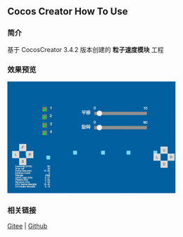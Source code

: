## Cocos Creator How To Use

### 简介

基于 CocosCreator 3.4.2 版本创建的 **粒子速度模块** 工程

### 效果预览
![image](../../gif/202203/2022030545.gif)

### 相关链接
[Gitee](https://gitee.com/mirrors_cocos-creator/test-cases-3d/blob/v3.0/assets/cases/particle) | [Github](https://github.com/cocos-creator/test-cases-3d/blob/v3.0/assets/cases/particle)